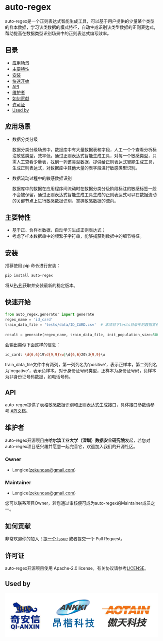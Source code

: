 # auto-regex

auto-regex是一个正则表达式智能生成工具，可以基于用户提供的少量某个类型的样本数据，学习该类数据的模式特征，自动生成识别该类型数据的正则表达式，帮助提高在数据类型识别场景中的正则表达式编写效率。



## 目录

- [应用场景](#应用场景)
- [主要特性](#主要特性)
- [安装](#安装)
- [快速开始](#快速开始)
- [API](#API)
- [维护者](#维护者)
- [如何贡献](#如何贡献)
- [许可证](#许可证)
- [Used by](#Used-by)



## 应用场景

- 数据分类分级

  数据分类分级场景中，数据库中有大量数据表和字段，人工一个个查看分析标注敏感类型，效率低。通过正则表达式智能生成工具，对每一个敏感类型，只需人工查看少量表，找到一列该类型数据，提供给正则表达式智能生成工具，生成正则表达式，对数据库中其他大量的表字段进行敏感类型识别。

- 数据流动过程中的敏感数据识别

  数据库中的数据在应用程序间流动时在数据分类分级阶段标注的敏感标签一般不会被保留，通过正则表达式智能生成工具生成的正则表达式可以在数据流动的关键节点上进行敏感数据识别，掌握敏感数据的流向。

  

## 主要特性

+ 基于正、负样本数据，自动学习生成正则表达式；
+ 考虑了样本数据串中的频繁子字符串，能够捕获到数据中的细节特征。



## 安装

推荐使用 pip 命令进行安装：

```bash
pip install auto-regex
```

将从[PyPI](https://pypi.org/)获取并安装最新的稳定版本。



## 快速开始

```python
from auto_regex.generator import generate
regex_name = 'id_card'
train_data_file = 'tests/data/ID_CARD.csv'  # 本项目下tests目录中的数据文件

result = generate(regex_name, train_data_file, init_population_size=500, max_iterations=100)
```

会输出类似下面这样的信息：

```bash
id_card: \d{6,6}19\d{9,9}\w|\d{6,6}20\d{9,9}\w
```

train_data_file文件中有两列，第一列列名为'positive'，表示正样本，第二列列名为'negative'，表示负样本。对于身份证号码类型，正样本为身份证号码，负样本为非身份证号码数据，如电话号码。



## API

auto-regex提供了表格敏感数据识别和正则表达式生成接口，具体接口参数请参考 [API文档](https://opendlp.readthedocs.io/en/latest/api/index.html)。



## 维护者

auto-regex开源项目由**哈尔滨工业大学（深圳）数据安全研究院**发起，若您对auto-regex项目感兴趣并愿意一起完善它，欢迎加入我们的开源社区。

### Owner

+ Longice(zekuncao@gmail.com) 

### Maintainer

+ Longice(zekuncao@gmail.com) 

您可以联系项目Owner，若您通过审核便可成为auto-regex的Maintainer成员之一。



## 如何贡献

非常欢迎你的加入！[提一个 Issue](https://github.com/hitsz-ids/openDLP/issues/new) 或者提交一个 Pull Request。



## 许可证

auto-regex开源项目使用 Apache-2.0 license，有关协议请参考[LICENSE](https://github.com/hitsz-ids/openDLP/blob/main/LICENSE)。



## Used by

<img src="docs/imgs/组织.png" alt="组织" style="zoom:50%;" />

